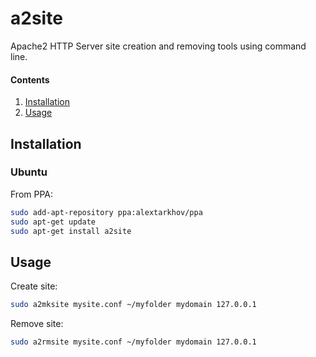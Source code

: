 # a2site

Apache2 HTTP Server site creation and removing tools using command line.

#### Contents

1. [Installation](#installation)
2. [Usage](#usage)

## Installation

### Ubuntu

From PPA:

```bash
sudo add-apt-repository ppa:alextarkhov/ppa
sudo apt-get update
sudo apt-get install a2site
```

## Usage

Create site:

```bash
sudo a2mksite mysite.conf ~/myfolder mydomain 127.0.0.1
```

Remove site:

```bash
sudo a2rmsite mysite.conf ~/myfolder mydomain 127.0.0.1
```
